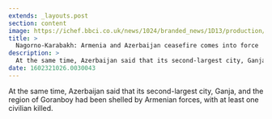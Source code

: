 ```yaml
--- 
extends: _layouts.post 
section: content 
image: https://ichef.bbci.co.uk/news/1024/branded_news/1D13/production/_114834470_mediaitem114834469.jpg 
title: > 
  Nagorno-Karabakh: Armenia and Azerbaijan ceasefire comes into force 
description: > 
  At the same time, Azerbaijan said that its second-largest city, Ganja, and the region of Goranboy had been shelled by Armenian forces, with at least one civilian killed. 
date: 1602321026.0030043 
--- 
```

At the same time, Azerbaijan said that its second-largest city, Ganja, and the region of Goranboy had been shelled by Armenian forces, with at least one civilian killed.